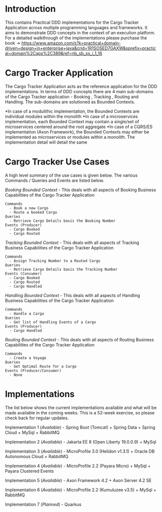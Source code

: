 # Introduction

This contains Practical DDD implementations for the Cargo Tracker Application across multiple programming languages and frameworks. It aims to demonstrate DDD concepts in the context of an execution platform. For a detailed walkthrough of the implementations please purchase the book -> https://www.amazon.com/s?k=practical+domain-driven+design+in+enterprise+java&crid=1R1SOSED7GAXW&sprefix=practical+domain%2Caps%2C389&ref=nb_sb_ss_i_1_16

# Cargo Tracker Application

The Cargo Tracker Application acts as the reference application for the DDD implementations. In terms of DDD concepts there are 4 main sub-domains of the Cargo Tracker application - Booking , Tracking , Routing and Handling. The sub-domains are solutioned as Bounded Contexts.

  *In case of a modulithic implementation, the Bounded Contexts are individual modules within the monolith
  *In case of a microservices implementation, each Bounded Context may contain a single/set of microservices centered around the root aggregate
  *In case of a CQRS/ES implementation (Axon Framework), the Bounded Contexts may either be implemented as microservices or modules within a monolith. The implementation detail will detail the same
  
 # Cargo Tracker Use Cases
  
  A high level summary of the use cases is given below. The various Commands / Queries and Events are listed below.
  
  *Booking Bounded Context* - This deals with all aspects of Booking Business Capabilities of the Cargo Tracker Application
  
    Commands
      - Book a new Cargo
      - Route a booked Cargo
    Queries
      - Retrieve Cargo Details basis the Booking Number
    Events (Producer)
      - Cargo Booked
      - Cargo Routed
  
  
  *Tracking Bounded Context* - This deals with all aspects of Tracking Business Capabilities of the Cargo Tracker Application
  
    Commands
      - Assign Tracking Number to a Routed Cargo
    Queries
      - Retrieve Cargo Details basis the Tracking Number
    Events (Consumer)
      - Cargo Booked
      - Cargo Routed
      - Cargo Handled
      
   *Handling Bounded Context* - This deals with all aspects of Handling Business Capabilities of the Cargo Tracker Application
  
    Commands
      - Handle a Cargo
    Queries
      - Get list of Handling Events of a Cargo
    Events (Producer)
      - Cargo Handled
      
   *Routing Bounded Context* - This deals with all aspects of Routing Business Capabilities of the Cargo Tracker Application
  
    Commands
      - Create a Voyage
    Queries
      - Get Optimal Route for a Cargo
    Events (Producer/Consumer)
      - None

# Implementations

The list below shows the current implementations available and what will be made available in the coming weeks. This is a 52-week exercise, so please check back for regular updates. 

Implementation 1 (*Available*) - Spring Boot (Tomcat) + Spring Data + Spring Cloud + MySql + RabbitMQ 

Implementation 2 (*Available*) - Jakarta EE 8 (Open Liberty 19.0.0.9) + MySql

Implementation 3 (*Available*) - MicroProfile 3.0 (Helidon v1.3.1) + Oracle DB Autonomous Cloud + RabbitMQ

Implementation 4 (*Available*) - MicroProfile 2.2 (Payara Micro) + MySql + Payara Clustered Events

Implementation 5 (*Available*) - Axon Framework 4.2 + Axon Server 4.2 SE

Implementation 6 (*Available*) - MicroProfile 2.2 (Kumuluzee v3.5) + MySql + RabbitMQ

Implementation 7 (*Planned*) - Quarkus


